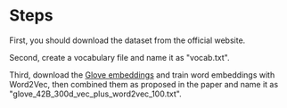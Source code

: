 # Steps
First, you should download the dataset from the official website. <br>

Second, create a vocabulary file and name it as "vocab.txt". <br>

Third, download the [Glove embeddings](http://www-nlp.stanford.edu/data/glove.840B.300d.zip) and train word embeddings with Word2Vec, then combined them as proposed in the paper and name it as "glove_42B_300d_vec_plus_word2vec_100.txt".

